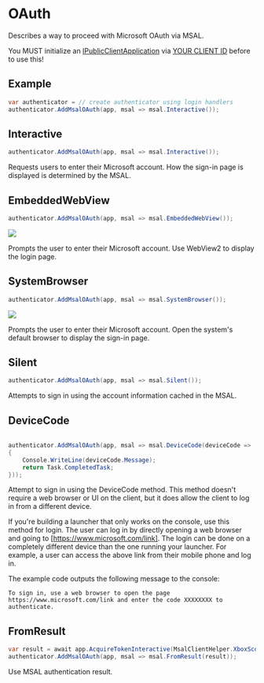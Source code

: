 # OAuth

Describes a way to proceed with Microsoft OAuth via MSAL.

You MUST initialize an [IPublicClientApplication](msalclienthelper.md) via [YOUR CLIENT ID](clientid.md) before to use this!

## Example

```csharp
var authenticator = // create authenticator using login handlers
authenticator.AddMsalOAuth(app, msal => msal.Interactive());
```

## Interactive

```csharp
authenticator.AddMsalOAuth(app, msal => msal.Interactive());
```

Requests users to enter their Microsoft account. How the sign-in page is displayed is determined by the MSAL.

## EmbeddedWebView

```csharp
authenticator.AddMsalOAuth(app, msal => msal.EmbeddedWebView());
```

![](https://user-images.githubusercontent.com/17783561/154946636-960d3673-bb51-4f3a-ae92-f36940b8e3ad.png)

Prompts the user to enter their Microsoft account. Use WebView2 to display the login page.

## SystemBrowser

```csharp
authenticator.AddMsalOAuth(app, msal => msal.SystemBrowser());
```

![](https://user-images.githubusercontent.com/17783561/154945056-2f0d961b-f69b-4cea-a08a-9c3b050995f6.png)

Prompts the user to enter their Microsoft account. Open the system's default browser to display the sign-in page.

## Silent

```csharp
authenticator.AddMsalOAuth(app, msal => msal.Silent());
```

Attempts to sign in using the account information cached in the MSAL.

## DeviceCode

```csharp

authenticator.AddMsalOAuth(app, msal => msal.DeviceCode(deviceCode =>
{
    Console.WriteLine(deviceCode.Message);
    return Task.CompletedTask;
}));
```

Attempt to sign in using the DeviceCode method. This method doesn't require a web browser or UI on the client, but it does allow the client to log in from a different device.

If you're building a launcher that only works on the console, use this method for login. The user can log in by directly opening a web browser and going to \[https://www.microsoft.com/link]. The login can be done on a completely different device than the one running your launcher. For example, a user can access the above link from their mobile phone and log in.

The example code outputs the following message to the console:

```
To sign in, use a web browser to open the page https://www.microsoft.com/link and enter the code XXXXXXXX to authenticate.
```

## FromResult

```csharp
var result = await app.AcquireTokenInteractive(MsalClientHelper.XboxScopes).ExecuteAsync();
authenticator.AddMsalOAuth(app, msal => msal.FromResult(result));
```

Use MSAL authentication result.
